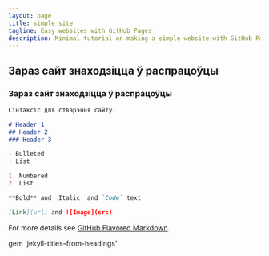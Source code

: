 ```yaml
---
layout: page
title: simple site
tagline: Easy websites with GitHub Pages
description: Minimal tutorial on making a simple website with GitHub Pages
---
```


## Зараз сайт знаходзіцца ў распрацоўцы

### Зараз сайт знаходзіцца ў распрацоўцы

```markdown
Сінтаксіс для стварэння сайту:

# Header 1
## Header 2
### Header 3

- Bulleted
- List

1. Numbered
2. List

**Bold** and _Italic_ and `Code` text

[Link](url) and ![Image](src)
```

For more details see [GitHub Flavored Markdown](https://guides.github.com/features/mastering-markdown/).

gem 'jekyll-titles-from-headings'
